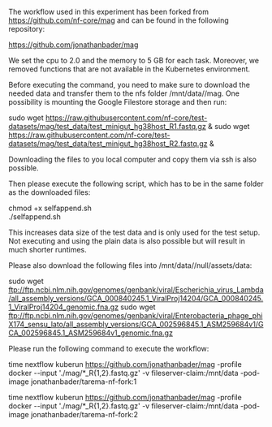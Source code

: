 The workflow used in this experiment has been forked from https://github.com/nf-core/mag and can be found in the following repository:

https://github.com/jonathanbader/mag

We set the cpu to 2.0 and the memory to 5 GB for each task. Moreover, we removed functions that are not available in the Kubernetes environment.

Before executing the command, you need to make sure to download the needed data and transfer them to the nfs folder /mnt/data/<yourName>/mag.
One possibility is mounting the Google Filestore storage and then run:

sudo wget https://raw.githubusercontent.com/nf-core/test-datasets/mag/test_data/test_minigut_hg38host_R1.fastq.gz &
sudo wget https://raw.githubusercontent.com/nf-core/test-datasets/mag/test_data/test_minigut_hg38host_R2.fastq.gz &

Downloading the files to you local computer and copy them via ssh is also possible.

Then please execute the following script, which has to be in the same folder as the downloaded files:

chmod +x selfappend.sh  
./selfappend.sh

This increases data size of the test data and is only used for the test setup. Not executing and using the plain data is also possible but will result in much shorter runtimes.

Please also download the following files into /mnt/data/<yourName>/null/assets/data:

sudo wget ftp://ftp.ncbi.nlm.nih.gov/genomes/genbank/viral/Escherichia_virus_Lambda/all_assembly_versions/GCA_000840245.1_ViralProj14204/GCA_000840245.1_ViralProj14204_genomic.fna.gz
sudo wget ftp://ftp.ncbi.nlm.nih.gov/genomes/genbank/viral/Enterobacteria_phage_phiX174_sensu_lato/all_assembly_versions/GCA_002596845.1_ASM259684v1/GCA_002596845.1_ASM259684v1_genomic.fna.gz

Please run the following command to execute the workflow:

time nextflow kuberun https://github.com/jonathanbader/mag -profile docker --input './mag/*_R{1,2}.fastq.gz' -v fileserver-claim:/mnt/data -pod-image jonathanbader/tarema-nf-fork:1

time nextflow kuberun https://github.com/jonathanbader/mag -profile docker --input './mag/*_R{1,2}.fastq.gz' -v fileserver-claim:/mnt/data -pod-image jonathanbader/tarema-nf-fork:2